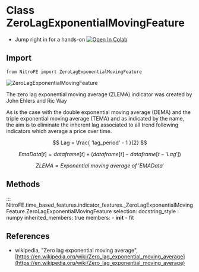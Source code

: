 

# Class ZeroLagExponentialMovingFeature

* Jump right in for a hands-on [![Open In Colab](https://camo.githubusercontent.com/52feade06f2fecbf006889a904d221e6a730c194/68747470733a2f2f636f6c61622e72657365617263682e676f6f676c652e636f6d2f6173736574732f636f6c61622d62616467652e737667)](https://colab.research.google.com/drive/1iJ_ylVxPVpNRd0UOzcNq7woACMGcf9bV?usp=sharing)

## Import
`
from NitroFE import ZeroLagExponentialMovingFeature
`

![ZeroLagExponentialMovingFeature](https://media.giphy.com/media/lW7PIM2hbP0fMw0roa/giphy.gif)

The zero lag exponential moving average (ZLEMA) indicator was created by John Ehlers and Ric Way

As is the case with the double exponential moving average (DEMA) and the triple exponential moving average (TEMA) and as indicated by the name, the aim is to eliminate the inherent lag associated to all trend following indicators which average a price over time.

$$
Lag = \frac{ 'lag_period' - 1 }{2}
$$

$$
EmaData[t] = dataframe[t] + (dataframe[t] - dataframe[t-'Lag'])
$$

$$
ZLEMA = Exponential \ moving \ average \ of \ 'EMAData'
$$


## Methods

::: NitroFE.time_based_features.indicator_features._ZeroLagExponentialMovingFeature.ZeroLagExponentialMovingFeature
    selection:
        docstring_style : numpy
        inherited_members: true
        members:
        - __init__
        - fit

References
----------
* wikipedia, "Zero lag exponential moving average",
    [https://en.wikipedia.org/wiki/Zero_lag_exponential_moving_average](https://en.wikipedia.org/wiki/Zero_lag_exponential_moving_average)